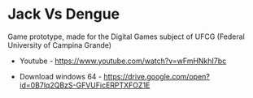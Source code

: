 # Jack Vs Dengue
Game prototype, made for the Digital Games subject of UFCG (Federal University of Campina Grande)

- Youtube - https://www.youtube.com/watch?v=wFmHNkhI7bc

- Download windows 64 - https://drive.google.com/open?id=0B7lq2QBzS-GFVUFicERPTXFOZ1E
